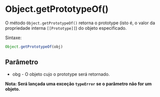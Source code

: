 # Object.getPrototypeOf()

O método `Object.getPrototypeOf()` retorna o prototype (isto é, o valor da propriedade interna `[[Prototype]]`) do objeto especificado.

Sintaxe:

```js
Object.getPrototypeOf(obj)
```

## Parâmetro

* obg - O objeto cujo o prototype será retornado.

**Nota: Será lançada uma exceção `typeError` se o parâmetro não for um objeto.**
